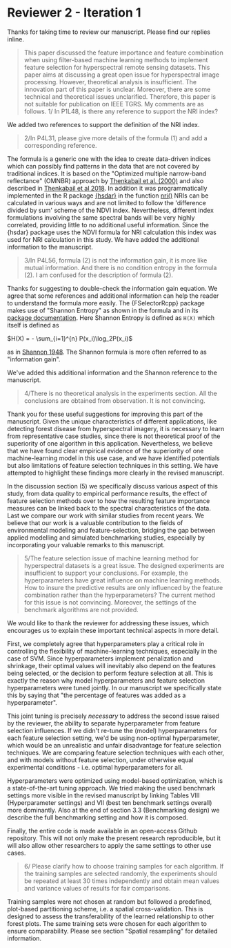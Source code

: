 # Reviewer 2 - Iteration 1

Thanks for taking time to review our manuscript.
Please find our replies inline.

> This paper discussed the feature importance and feature combination when using filter-based machine learning methods to implement feature selection for hyperspectral remote sensing datasets.
> This paper aims at discussing a great open issue for hyperspectral image processing.
> However, theoretical analysis is insufficient.
> The innovation part of this paper is unclear.
> Moreover, there are some technical and theoretical issues unclarified.
> Therefore, this paper is not suitable for publication on IEEE TGRS.
> My comments are as follows.
> 1/ In P1L48, is there any reference to support the NRI index?

We added two references to support the definition of the NRI index.

> 2/In P4L31, please give more details of the formula (1) and add a corresponding reference.

The formula is a generic one with the idea to create data-driven indices which can possibly find patterns in the data that are not covered by traditional indices.
It is based on the "Optimized multiple narrow-band reflectance" (OMNBR) approach by [Thenkabail et al. (2000)](thenkabail2000) and also described in [Thenkabail et al 2018](https://www.taylorfrancis.com/books/hyperspectral-indices-image-classifications-agriculture-vegetation-prasad-thenkabail-john-lyon-alfredo-huete/e/10.1201/9781315159331).
In addition it was programmatically implemented in the R package [{hsdar}](https://cran.r-project.org/web/packages/hsdar/index.html) in the function [nri()](https://rdrr.io/cran/hsdar/man/normalized.ratio.index.html)
NRIs can be calculated in various ways and are not limited to follow the 'difference divided by sum' scheme of the NDVI index.
Nevertheless, different index formulations involving the same spectral bands will be very highly correlated, providing little to no additional useful information.
Since the {hsdar} package uses the NDVI formula for NRI calculation this index was used for NRI calculation in this study.
We have added the additional information to the manuscript.

> 3/In P4L56, formula (2) is not the information gain, it is more like mutual information.
> And there is no condition entropy in the formula (2). I am confused for the description of formula (2).

Thanks for suggesting to double-check the information gain equation.
We agree that some references and additional information can help the reader to understand the formula more easily.
The {FSelectorRcpp} package makes use of "Shannon Entropy" as shown in the formula and in its [package documentation](http://mi2-warsaw.github.io/FSelectorRcpp/reference/information_gain.html).
Here Shannon Entropy is defined as `H(X)` which itself is defined as

$H(X) = - \sum_{i=1}^{n} P(x_i)\log_2P(x_i)$

as in [Shannon 1948](https://ieeexplore.ieee.org/document/6773024).
The Shannon formula is more often referred to as "information gain".

We've added this additional information and the Shannon reference to the manuscript.

> 4/There is no theoretical analysis in the experiments section. All the conclusions are obtained from observation. It is not convincing.

Thank you for these useful suggestions for improving this part of the manuscript.
Given the unique characteristics of different applications, like detecting forest disease from hyperspectral imagery, it is necessary to learn from representative case studies, since there is not theoretical proof of the superiority of one algorithm in this application.
Nevertheless, we believe that we have found clear empirical evidence of the superiority of one machine-learning model in this use case, and we have identified potentials but also limitations of feature selection techniques in this setting.
We have attempted to highlight these findings more clearly in the revised manuscript.

In the discussion section (5) we specifically discuss various aspect of this study, from data quality to empirical performance results, the effect of feature selection methods over to how the resulting feature importance measures can be linked back to the spectral characteristics of the data.
Last we compare our work with similar studies from recent years.
We believe that our work is a valuable contribution to the fields of environmental modeling and feature-selection, bridging the gap between applied modelling and simulated benchmarking studies, especially by incorporating your valuable remarks to this manuscript.

> 5/The feature selection issue of machine learning method for hyperspectral datasets is a great issue. The designed experiments are insufficient to support your conclusions. For example, the hyperparameters have great influence on machine learning methods. How to insure the predictive results are only influenced by the feature combination rather than the hyperparameters? The current method for this issue is not convincing. Moreover, the settings of the benchmark algorithms are not provided.

We would like to thank the reviewer for addressing these issues, which encourages us to explain these important technical aspects in more detail.

First, we completely agree that hyperparameters play a critical role in controlling the flexibility of machine-learning techniques, especially in the case of SVM.
Since hyperparameters implement penalization and shrinkage, their optimal values will inevitably also depend on the features being selected, or the decision to perform feature selection at all.
This is exactly the reason why model hyperparameters and feature selection hyperparameters were tuned jointly.
In our manuscript we specifically state this by saying that "the percentage of features was added as a hyperparameter".

This joint tuning is precisely *necessary* to address the second issue raised by the reviewer, the ability to separate hyperparameter from feature selection influences.
If we didn't re-tune the (model) hyperparameters for each feature selection setting, we'd be using non-optimal hyperparameter, which would be an unrealistic and unfair disadvantage for feature selection techniques.
We are comparing feature selection techniques with each other, and with models without feature selection, under otherwise equal experimental conditions - i.e. optimal hyperparameters for all.

Hyperparameters were optimized using model-based optimization, which is a state-of-the-art tuning approach.
We tried making the used benchmark settings more visible in the revised manuscript by linking Tables VIII (Hyperparameter settings) and VII (best ten benchmark settings overall) more dominantly.
Also at the end of section 3.3 (Benchmarking design) we describe the full benchmarking setting and how it is composed.

Finally, the entire code is made available in an open-access Github repository.
This will not only make the present research reproducible, but it will also allow other researchers to apply the same settings to other use cases.

> 6/ Please clarify how to choose training samples for each algorithm. If the training samples are selected randomly, the experiments should be repeated at least 30 times independently and obtain mean values and variance values of results for fair comparisons.

Training samples were not chosen at random but followed a predefined, plot-based partitioning scheme, i.e. a spatial cross-validation.
This is designed to assess the transferability of the learned relationship to other forest plots.
The same training sets were chosen for each algorithm to ensure comparability.
Please see section "Spatial resampling" for detailed information.
